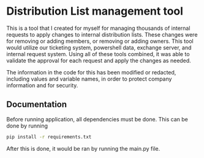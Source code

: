 
# Distribution List management tool

This is a tool that I created for myself for managing thousands of internal requests to apply changes to internal distribution lists. These changes were for removing or adding members, or removing or adding owners. This tool would utilize our ticketing system, powershell data, exchange server, and internal request system. Using all of these tools combined, it was able to validate the approval for each request and apply the changes as needed.

The information in the code for this has been modified or redacted, including values and variable names, in order to protect company information and for security.


## Documentation
Before running application, all dependencies must be done. This can be done by running

```bash
pip install -r requirements.txt
```

After this is done, it would be ran by running the main.py file.